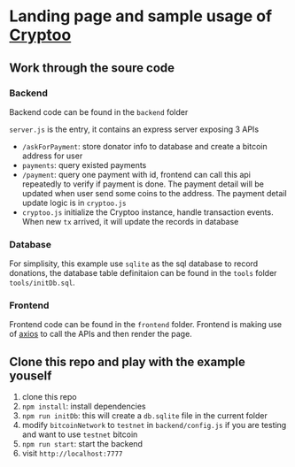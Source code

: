 # Landing page and sample usage of [Cryptoo](https://github.com/getcryptoo/cryptoo)

## Work through the soure code

### Backend
Backend code can be found in the `backend` folder

`server.js` is the entry, it contains an express server exposing 3 APIs
  - `/askForPayment`: store donator info to database and create a bitcoin address for user
  - `payments`: query existed payments
  - `/payment`: query one payment with id, frontend can call this api repeatedly to verify if payment is done. The payment detail will be updated when user send some coins to the address. The payment detail update logic is in `cryptoo.js`
- `cryptoo.js` initialize the Cryptoo instance, handle transaction events. When new `tx` arrived, it will update the records in database

### Database
For simplisity, this example use `sqlite` as the sql database to record donations, the database table definitaion can be found in the `tools` folder `tools/initDb.sql`.

### Frontend
Frontend code can be found in the `frontend` folder.
Frontend is making use of [axios](https://github.com/axios/axios) to call the APIs and then render the page.

## Clone this repo and play with the example youself

1. clone this repo
2. `npm install`: install dependencies
5. `npm run initDb`: this will create a `db.sqlite` file in the current folder
6. modify `bitcoinNetwork` to `testnet` in `backend/config.js` if you are testing and want to use `testnet` bitcoin
7. `npm run start`: start the backend
8. visit `http://localhost:7777`
